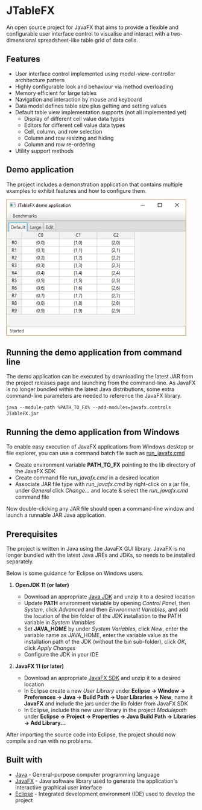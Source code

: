 # JTableFX
An open source project for JavaFX that aims to provide a flexible and configurable user interface control to visualise and interact with a two-dimensional spreadsheet-like table grid of data cells.

## Features

* User interface control implemented using model-view-controller architecture pattern
* Highly configurable look and behaviour via method overloading
* Memory efficient for large tables
* Navigation and interaction by mouse and keyboard
* Data model defines table size plus getting and setting values
* Default table view implementation supports (not all implemented yet)
    * Display of different cell value data types
    * Editors for different cell value data types
    * Cell, column, and row selection
    * Column and row resizing and hiding
    * Column and row re-ordering
* Utility support methods 

## Demo application

The project includes a demonstration application that contains multiple examples to exhibit features and how to configure them. 

![Demo](images/Demo-app.png "Demo application")

## Running the demo application from command line

The demo application can be executed by downloading the latest JAR from the project releases page and launching from the command-line.
As JavaFX is no longer bundled within the latest Java distributions, some extra command-line parameters are needed to reference the JavaFX library.

```
java --module-path %PATH_TO_FX% --add-modules=javafx.controls JTableFX.jar
```

## Running the demo application from Windows

To enable easy execution of JavaFX applications from Windows desktop or file explorer, you can use a command batch file such as [run_javafx.cmd](run_javafx.cmd)
* Create environment variable **PATH_TO_FX** pointing to the lib directory of the JavaFX SDK
* Create command file *run_javafx.cmd* in a desired location
* Associate JAR file type with *run_javafx.cmd* by right-click on a jar file, under *General* click *Change...* and locate & select the *run_javafx.cmd* command file

Now double-clicking any JAR file should open a command-line window and launch a runnable JAR Java application.

## Prerequisites

The project is written in Java using the JavaFX GUI library.
JavaFX is no longer bundled with the latest Java JREs and JDKs, so needs to be installed separately.

Below is some guidance for Eclipse on Windows users.

1. **OpenJDK 11 (or later)**
    * Download an appropriate [Java JDK](https://openjdk.java.net/install/) and unzip it to a desired location
    * Update **PATH** environment variable by opening *Control Panel*, then *System*, click *Advanced* and then *Environment Variables*, and add the location of the bin folder of the JDK installation to the PATH variable in *System Variables*
    * Set **JAVA_HOME** by under *System Variables*, click *New*, enter the variable name as JAVA_HOME, enter the variable value as the installation path of the JDK (without the bin sub-folder), click *OK*, click *Apply Changes*
    * Configure the JDK in your IDE
    
1. **JavaFX 11 (or later)**
    * Download an appropriate [JavaFX SDK](https://gluonhq.com/products/javafx/) and unzip it to a desired location
    * In Eclipse create a new *User Library* under **Eclipse -> Window -> Preferences -> Java -> Build Path -> User Libraries -> New**, name it **JavaFX** and include the jars under the lib folder from JavaFX SDK
    * In Eclipse, include this new user library in the project *Modulepath* under **Eclipse -> Project -> Properties -> Java Build Path -> Libraries -> Add Library...**

After importing the source code into Eclipse, the project should now compile and run with no problems.

## Built with

* [Java](https://en.wikipedia.org/wiki/Java_(programming_language)) - General-purpose computer programming language
* [JavaFX](https://en.wikipedia.org/wiki/JavaFX) - Java software library used to generate the application's interactive graphical user interface 
* [Eclipse](https://en.wikipedia.org/wiki/Eclipse_(software)) - Integrated development environment (IDE) used to develop the project
